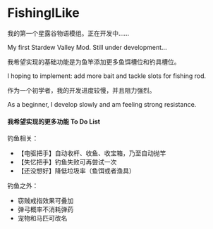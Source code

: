 # FishingILike

我的第一个星露谷物语模组。正在开发中……

My first Stardew Valley Mod. Still under development...

我希望实现的基础功能是为鱼竿添加更多鱼饵槽位和钓具槽位。

I hoping to implement: add more bait and tackle slots for fishing rod.

作为一个初学者，我的开发进度较慢，并且阻力强烈。

As a beginner, I develop slowly and am feeling strong resistance.

#### 我希望实现的更多功能 To Do List

钓鱼相关：
+ 【电驱把手】自动收杆、收鱼、收宝箱，乃至自动抛竿
+ 【失忆把手】钓鱼失败可再尝试一次
+ 【还没想好】降低垃圾率（鱼饵或者渔具）

钓鱼之外：
+ 窃贼戒指效果可叠加
+ 弹弓概率不消耗弹药
+ 宠物和马匹可改名
